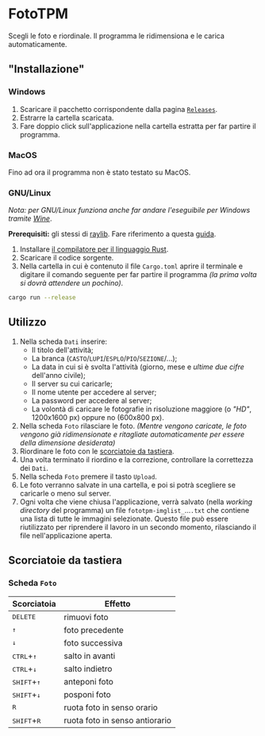 # FotoTPM

Scegli le foto e riordinale. Il programma le ridimensiona e le carica automaticamente.

## "Installazione"

### Windows

1. Scaricare il pacchetto corrispondente dalla pagina [`Releases`](https://github.com/MichaelObvious/foto_tpm/releases).
2. Estrarre la cartella scaricata.
3. Fare doppio click sull'applicazione nella cartella estratta per far partire il programma.

### MacOS

Fino ad ora il programma non è stato testato su MacOS.

### GNU/Linux

_Nota: per GNU/Linux funziona anche far andare l'eseguibile per Windows tramite [Wine](https://en.wikipedia.org/wiki/Wine_(software))_.

**Prerequisiti:** gli stessi di [raylib](https://github.com/raysan5/raylib). Fare riferimento a questa [guida](https://github.com/CapsCollective/raylib-cpp-starter/blob/main/docs/InstallingDependencies.md).

1. Installare [il compilatore per il linguaggio Rust](https://www.rust-lang.org/tools/install).
2. Scaricare il codice sorgente.
3. Nella cartella in cui è contenuto il file `Cargo.toml` aprire il terminale e digitare il comando seguente per far partire il programma _(la prima volta si dovrà attendere un pochino)_.

```sh
cargo run --release
```

## Utilizzo

1. Nella scheda `Dati` inserire:
    - Il titolo dell'attività;
    - La branca (`CASTO`/`LUPI`/`ESPLO`/`PIO`/`SEZIONE`/...);
    - La data in cui si è svolta l'attività (giorno, mese e _ultime due cifre_ dell'anno civile);
    - Il server su cui caricarle;
    - Il nome utente per accedere al server;
    - La password per accedere al server;
    - La volontà di caricare le fotografie in risoluzione maggiore (o _"HD"_, 1200x1600 px) oppure no (600x800 px).
2. Nella scheda `Foto` rilasciare le foto. _(Mentre vengono caricate, le foto vengono già ridimensionate e ritagliate automaticamente per essere della dimensione desiderata)_
3. Riordinare le foto con le [scorciatoie da tastiera](#scheda-foto).
4. Una volta terminato il riordino e la correzione, controllare la correttezza dei `Dati`.
5. Nella scheda `Foto` premere il tasto `Upload`.
6. Le foto verranno salvate in una cartella, e poi si potrà scegliere se caricarle o meno sul server.
7. Ogni volta che viene chiusa l'applicazione, verrà salvato (nella _working directory_ del programma) un file `fototpm-imglist_`...`.txt` che contiene una lista di tutte le immagini selezionate. Questo file può essere riutilizzato per riprendere il lavoro in un secondo momento, rilasciando il file nell'applicazione aperta.

## Scorciatoie da tastiera

### Scheda `Foto`

| Scorciatoia                     | Effetto                        |
| ------------------------------- | ------------------------------ |
| <kbd>DELETE</kbd>               | rimuovi foto                   |
| <kbd>↑</kbd>                    | foto precedente                |
| <kbd>↓</kbd>                    | foto successiva                |
| <kbd>CTRL</kbd>+<kbd>↑</kbd>    | salto in avanti                |
| <kbd>CTRL</kbd>+<kbd>↓</kbd>    | salto indietro                 |
| <kbd>SHIFT</kbd>+<kbd>↑</kbd>   | anteponi foto                  |
| <kbd>SHIFT</kbd>+<kbd>↓</kbd>   | posponi foto                   |
| <kbd>R</kbd>                    | ruota foto in senso orario     |
| <kbd>SHIFT</kbd>+<kbd>R</kbd>   | ruota foto in senso antiorario |